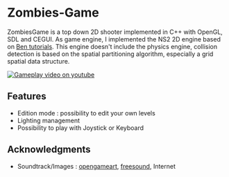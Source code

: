 # Zombies-Game

ZombiesGame is a top down 2D shooter implemented in C++ with OpenGL, SDL and CEGUI. As game engine, I implemented the NS2 2D engine based on [Ben tutorials](https://github.com/Barnold1953/GraphicsTutorials). This engine doesn't include the physics engine, collision detection is based on the spatial partitioning algorithm, especially a grid spatial data structure.

[![Gameplay video on youtube](https://github.com/ndongmo/Zombies-Game/master/capture.png)](https://youtu.be/gh74RZaRhr0)

## Features

- Edition mode : possibility to edit your own levels
- Lighting management
- Possibility to play with Joystick or Keyboard

## Acknowledgments

- Soundtrack/Images : [opengameart](https://opengameart.org/), [freesound](https://freesound.org), Internet
